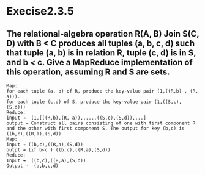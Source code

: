# Execise2.3.5

## The relational-algebra operation R(A, B) Join S(C, D) with B < C produces all tuples (a, b, c, d) such that tuple (a, b) is in relation R, tuple (c, d) is in S, and b < c. Give a MapReduce implementation of this operation, assuming R and S are sets.

    Map: 
    for each tuple (a, b) of R, produce the key-value pair (1,((R,b) , (R, a))). 
    for each tuple (c,d) of S, produce the key-value pair (1,((S,c),(S,d)))
    Reduce: 
    input →  (1,[((R,b),(R, a)),....,((S,c),(S,d)),...] 
    output → Construct all pairs consisting of one with first component R and the other with first component S, The output for key (b,c) is ((b,c),((R,a),(S,d))
    Map:
    input → ((b,c),((R,a),(S,d)) 
    outpt → (if b<c ) ((b,c),((R,a),(S,d))
    Reduce: 
    Input →  ((b,c),((R,a),(S,d)) 
    Output →  (a,b,c,d)
